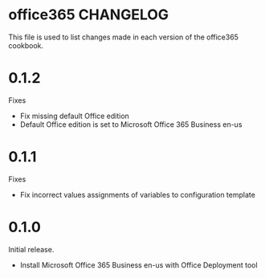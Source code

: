 # office365 CHANGELOG

This file is used to list changes made in each version of the office365 cookbook.

# 0.1.2

Fixes

- Fix missing default Office edition
- Default Office edition is set to Microsoft Office 365 Business en-us

# 0.1.1

Fixes

- Fix incorrect values assignments of variables to configuration template

# 0.1.0

Initial release.

- Install Microsoft Office 365 Business en-us with Office Deployment tool
